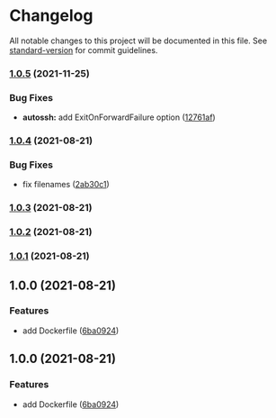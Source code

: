 # Changelog

All notable changes to this project will be documented in this file. See [standard-version](https://github.com/conventional-changelog/standard-version) for commit guidelines.

### [1.0.5](https://github.com/AlejandroHerr//auto-ssh-tunnels/compare/v1.0.4...v1.0.5) (2021-11-25)


### Bug Fixes

* **autossh:** add ExitOnForwardFailure option ([12761af](https://github.com/AlejandroHerr//auto-ssh-tunnels/commit/12761af0c41a7282cc7b27c79f33ca5c2e1d8910))

### [1.0.4](https://github.com/AlejandroHerr//auto-ssh-tunnels/compare/v1.0.3...v1.0.4) (2021-08-21)


### Bug Fixes

* fix filenames ([2ab30c1](https://github.com/AlejandroHerr//auto-ssh-tunnels/commit/2ab30c1628c9b6606b0712ea6c592abef8d7b8cc))

### [1.0.3](https://github.com/AlejandroHerr//auto-ssh-tunnels/compare/v1.0.2...v1.0.3) (2021-08-21)

### [1.0.2](https://github.com/AlejandroHerr//auto-ssh-tunnels/compare/v1.0.1...v1.0.2) (2021-08-21)

### [1.0.1](https://github.com/AlejandroHerr//auto-ssh-tunnels/compare/v1.0.0...v1.0.1) (2021-08-21)

## 1.0.0 (2021-08-21)


### Features

* add Dockerfile ([6ba0924](https://github.com/AlejandroHerr//auto-ssh-tunnels/commit/6ba0924514be04b9c3bc70dde10beaf64c12627b))

## 1.0.0 (2021-08-21)


### Features

* add Dockerfile ([6ba0924](https://github.com/AlejandroHerr//auto-ssh-tunnels/commit/6ba0924514be04b9c3bc70dde10beaf64c12627b))
